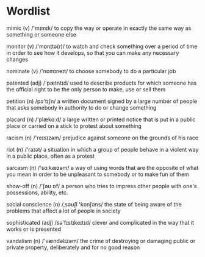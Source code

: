 # Wordlist

mimic (v) /'mɪmɪk/ to copy the way or operate in exactly the same way as something or someone else

monitor (v) /'mɒnɪtə(r)/ to watch and check something over a period of time in order to see how it develops, so that you can make any necessary changes

nominate (v) /'nɒmɪneɪt/ to choose somebody to do a particular job

patented (adj) /'pætntɪd/ used to describe products for which someone has the official right to be the only person to make, use or sell them

petition (n) /pə'tɪʃn/ a written document signed by a large number of people that asks somebody in authority to do or change something

placard (n) /'plækɑːd/ a large written or printed notice that is put in a public place or carried on a stick to protest about something

racism (n) /'reɪsɪzəm/ prejudice against someone on the grounds of his race

riot (n) /'raɪət/ a situation in which a group of people behave in a violent way in a public place, often as a protest

sarcasm (n) /'sɑːkæzəm/ a way of using words that are the opposite of what you mean in order to be unpleasant to somebody or to make fun of them

show-off (n) /'ʃəʊ ɒf/ a person who tries to impress other people with one's possessions, ability, etc.

social conscience (n) /,səʊʃl 'kɒnʃəns/ the state of being aware of the problems that affect a lot of people in society

sophisticated (adj) /sə'fɪstɪkeɪtɪd/ clever and complicated in the way that it works or is presented

vandalism (n) /'vændəlɪzəm/ the crime of destroying or damaging public or private property, deliberately and for no good reason